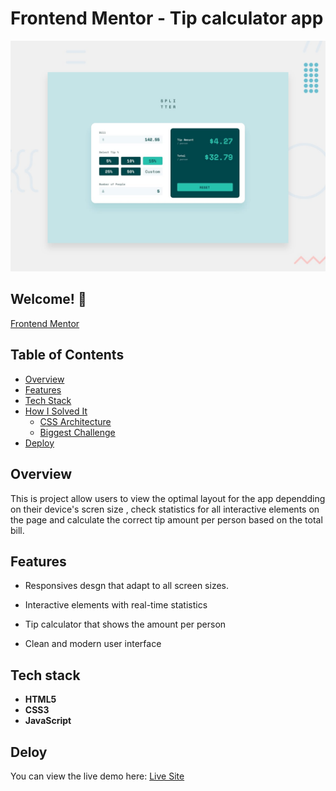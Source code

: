 # Frontend Mentor - Tip calculator app

![Design preview for the Tip calculator app coding challenge](./preview.jpg)

## Welcome! 👋

[Frontend Mentor](https://www.frontendmentor.io)

## Table of Contents

- [Overview](#overview)
- [Features](#features)
- [Tech Stack](#tech-stack)
- [How I Solved It](#how-i-solved-it)
  - [CSS Architecture](#css-architecture)
  - [Biggest Challenge](#biggest-challenge)
- [Deploy](#deploy)

## Overview

This is project allow users to view the optimal layout for the app dependding on their device's scren size , check statistics for all interactive elements on the page and calculate the correct tip amount per person based on the total bill.

## Features

- Responsives desgn that adapt to all screen
  sizes.

- Interactive elements with real-time statistics

- Tip calculator that shows the amount per person
- Clean and modern user interface

## Tech stack

- **HTML5**
- **CSS3**
- **JavaScript**

## Deloy

You can view the live demo here: [Live Site](https://tip-calculato.netlify.app/)
